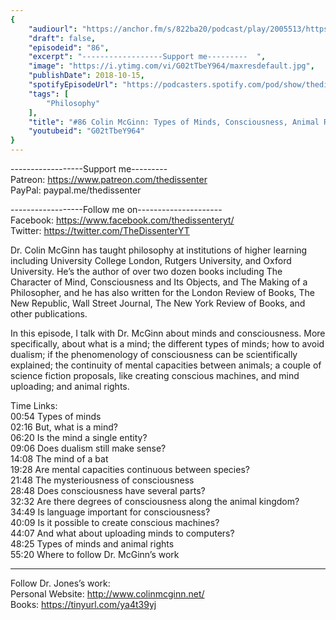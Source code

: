 ```yaml
---
{
	"audiourl": "https://anchor.fm/s/822ba20/podcast/play/2005513/https%3A%2F%2Fd3ctxlq1ktw2nl.cloudfront.net%2Fproduction%2F2018-11-30%2F7706731-48000-2-3ac36564e5aaa.mp3",
	"draft": false,
	"episodeid": "86",
	"excerpt": "------------------Support me---------  ",
	"image": "https://i.ytimg.com/vi/G02tTbeY964/maxresdefault.jpg",
	"publishDate": 2018-10-15,
	"spotifyEpisodeUrl": "https://podcasters.spotify.com/pod/show/thedissenter/episodes/86-Colin-McGinn-Types-of-Minds--Consciousness--Animal-Rights-e2rn29",
	"tags": [
		"Philosophy"
	],
	"title": "#86 Colin McGinn: Types of Minds, Consciousness, Animal Rights",
	"youtubeid": "G02tTbeY964"
}
---
```

------------------Support me---------  
Patreon: https://www.patreon.com/thedissenter  
PayPal: paypal.me/thedissenter

------------------Follow me on---------------------  
Facebook: https://www.facebook.com/thedissenteryt/  
Twitter: https://twitter.com/TheDissenterYT

Dr. Colin McGinn has taught philosophy at institutions of higher learning including University College London, Rutgers University, and Oxford University. He’s the author of over two dozen books including The Character of Mind, Consciousness and Its Objects, and The Making of a Philosopher, and he has also written for the London Review of Books, The New Republic, Wall Street Journal, The New York Review of Books, and other publications. 

In this episode, I talk with Dr. McGinn about minds and consciousness. More specifically, about what is a mind; the different types of minds; how to avoid dualism; if the phenomenology of consciousness can be scientifically explained; the continuity of mental capacities between animals; a couple of science fiction proposals, like creating conscious machines, and mind uploading; and animal rights.

Time Links:  
<time>00:54</time> Types of minds        
<time>02:16</time> But, what is a mind?      
<time>06:20</time> Is the mind a single entity?  
<time>09:06</time> Does dualism still make sense?  
<time>14:08</time> The mind of a bat          
<time>19:28</time> Are mental capacities continuous between species?       
<time>21:48</time> The mysteriousness of consciousness    
<time>28:48</time> Does consciousness have several parts?   
<time>32:32</time> Are there degrees of consciousness along the animal kingdom?    
<time>34:49</time> Is language important for consciousness?  
<time>40:09</time> Is it possible to create conscious machines?  
<time>44:07</time> And what about uploading minds to computers?  
<time>48:25</time> Types of minds and animal rights  
<time>55:20</time> Where to follow Dr. McGinn’s work

---

Follow Dr. Jones’s work:  
Personal Website: http://www.colinmcginn.net/  
Books: https://tinyurl.com/ya4t39yj
